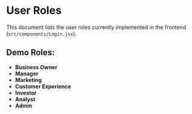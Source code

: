# User Roles

This document lists the user roles currently implemented in the frontend (`src/components/Login.jsx`).

## Demo Roles:

*   **Business Owner**
*   **Manager**
*   **Marketing**
*   **Customer Experience**
*   **Investor**
*   **Analyst**
*   **Admin**